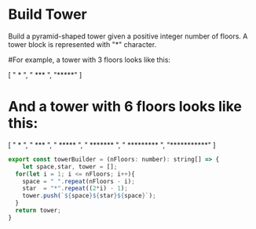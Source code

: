 
# Build Tower
Build a pyramid-shaped tower given a positive integer number of floors. A tower block is represented with "*" character.

#For example, a tower with 3 floors looks like this:

[
  "  *  ",
  " *** ", 
  "*****"
]

# And a tower with 6 floors looks like this:

[
  "     *     ", 
  "    ***    ", 
  "   *****   ", 
  "  *******  ", 
  " ********* ", 
  "***********"
]
```JavaScript
export const towerBuilder = (nFloors: number): string[] => {
    let space,star, tower = [];
  for(let i = 1; i <= nFloors; i++){
    space = " ".repeat(nFloors - i);
    star  = "*".repeat((2*i) - 1);
    tower.push(`${space}${star}${space}`);
  }
  return tower;
}
```
